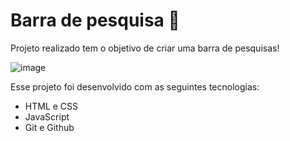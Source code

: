 # Barra de pesquisa 🔎

Projeto realizado tem o objetivo de criar uma barra de pesquisas!

![image](https://github.com/analuizacosta08/Barra-de-pesquisa/assets/117484983/f3f392ac-3f90-4bd5-9e20-3e0dca3bf9c7)

Esse projeto foi desenvolvido com as seguintes tecnologias:

* HTML e CSS
* JavaScript
* Git e Github
